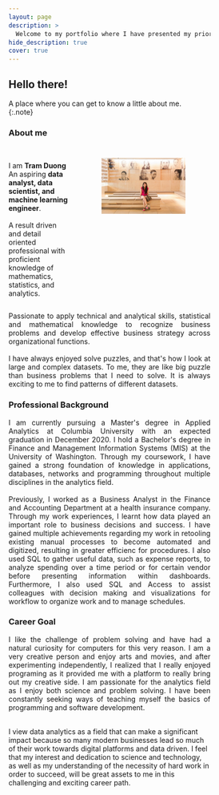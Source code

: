 ```yaml
---
layout: page
description: >
  Welcome to my portfolio where I have presented my prior projects and documented my experience with learning data science.
hide_description: true
cover: true
---
```


## Hello there!

<style>

.banner {
  box-shadow: 0 4px 8px 0 rgba(0, 0, 0, 0.2), 0 6px 20px 0 rgba(0, 0, 0, 0.19);
  center;
}

.justify {
  text-align: justify;
}

.center {
  display: block;
  margin-left: auto;
  margin-right: auto;
  width: 50%;
}

* {
  box-sizing: border-box;
}

.column25 {
  float: left;
  width: 25%;
  padding: 10px;
}

.column30 {
  float: left;
  width: 30%;
  padding: 10px;
}

.column40 {
  float: left;
  width: 40%;
  padding: 10px;
}

.column50 {
  float: left;
  width: 50%;
  padding: 10px;
}

.column60 {
  float: left;
  width: 60%;
  padding: 10px;
}

.column70 {
  float: left;
  width: 70%;
  padding: 10px;
}

.column75 {
  float: left;
  width: 75%;
  padding: 10px;
}

.row:after {
  content: "";
  display: table;
  clear: both;
}


@media screen and (max-width: 600px) {
  .column25 {
    width: 100%;
  }
  .column30 {
    width: 100%;
  }
  .column40 {
    width: 100%;
  }
  .column50 {
    width: 100%;
  }
  .column60 {
    width: 100%;
  }
  .column70 {
    width: 100%;
  }
  .column75 {
    width: 100%;
  }
}

</style>


A place where you can get to know a little  about me.  
{:.note}

### About me



<div class="row">
    <div class="column30" style ="padding: 0px;">
      <p style="text-align: left;">  <br>I am <b>Tram Duong</b>
        An aspiring <b>data analyst, data scientist, and machine learning engineer</b>.<br><br>
        A result driven and detail oriented professional with proficient knowledge of mathematics, statistics, and analytics.
      </p>
    </div>
    <div class="column70">
      <figure>
        <img src="/assets/img/About_1.jpg" style ="padding-left: 15px;">
      </figure>
    </div>
</div>

<p class="justify">
  Passionate to apply technical and analytical skills, statistical and mathematical knowledge to recognize business problems and develop effective business strategy across organizational functions.<br><br>
  I have always enjoyed solve puzzles, and that's how I look at large and complex datasets. To me, they are like big puzzle than business problems that I need to solve. It is always exciting to me to find patterns of different datasets.
</p>

### Professional Background
<p class="justify">
  I am currently pursuing a Master's degree in Applied Analytics at Columbia University with an expected graduation in December 2020. I hold a Bachelor's degree in Finance and Management Information Systems (MIS) at the University of Washington. Through my coursework, I have gained a strong foundation of knowledge in applications, databases, networks and programming throughout multiple disciplines in the analytics field. <br><br>
  Previously, I worked as a Business Analyst in the Finance and Accounting Department at a health insurance company. Through my work experiences, I learnt how data played an important role to business decisions and success. I have gained multiple achievements regarding my work in retooling existing manual processes to become automated and digitized, resulting in greater efficienc for procedures. I also used SQL to gather useful data, such as expense reports, to analyze spending over a time period or for certain vendor before presenting information within dashboards. Furthermore, I also used SQL and Access to assist colleagues with decision making and visualizations for workflow to organize work and to manage schedules.
</p>

### Career Goal
<p class="justify">
  I like the challenge of problem solving and have had a natural curiosity for computers for this very reason. I am a very creative person and enjoy arts and movies, and after experimenting independently, I realized that I really enjoyed programing as it provided me with a platform to really bring out my creative side. I am passionate for the analytics field as I enjoy both science and problem solving. I have been constantly seeking ways of teaching myself the basics of programming and software development. <br><br>

  I view data analytics as a field that can make a significant impact because so many modern businesses lead so much of their work towards digital platforms and data driven. I feel that my interest and dedication to science and technology, as well as my understanding of the necessity of hard work in order to succeed, will be great assets to me in this challenging and exciting career path.
